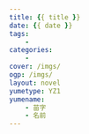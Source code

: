 ```yaml
---
title: {{ title }}
date: {{ date }}
tags:
    - 
categories:
    - 
cover: /imgs/
ogp: /imgs/
layout: novel
yumetype: YZ1
yumename:
    - 苗字
    - 名前
---
```


<!-- more -->